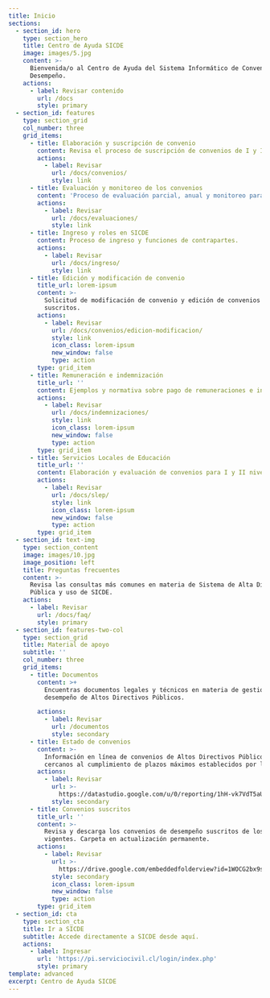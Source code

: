 ```yaml
---
title: Inicio
sections:
  - section_id: hero
    type: section_hero
    title: Centro de Ayuda SICDE
    image: images/5.jpg
    content: >-
      Bienvenida/o al Centro de Ayuda del Sistema Informático de Convenios de
      Desempeño.
    actions:
      - label: Revisar contenido
        url: /docs
        style: primary
  - section_id: features
    type: section_grid
    col_number: three
    grid_items:
      - title: Elaboración y suscripción de convenio
        content: Revisa el proceso de suscripción de convenios de I y II nivel.
        actions:
          - label: Revisar
            url: /docs/convenios/
            style: link
      - title: Evaluación y monitoreo de los convenios
        content: 'Proceso de evaluación parcial, anual y monitoreo para ADP.'
        actions:
          - label: Revisar
            url: /docs/evaluaciones/
            style: link
      - title: Ingreso y roles en SICDE
        content: Proceso de ingreso y funciones de contrapartes.
        actions:
          - label: Revisar
            url: /docs/ingreso/
            style: link
      - title: Edición y modificación de convenio
        title_url: lorem-ipsum
        content: >-
          Solicitud de modificación de convenio y edición de convenios no
          suscritos.
        actions:
          - label: Revisar
            url: /docs/convenios/edicion-modificacion/
            style: link
            icon_class: lorem-ipsum
            new_window: false
            type: action
        type: grid_item
      - title: Remuneración e indemnización
        title_url: ''
        content: Ejemplos y normativa sobre pago de remuneraciones e indeminizaciones.
        actions:
          - label: Revisar
            url: /docs/indemnizaciones/
            style: link
            icon_class: lorem-ipsum
            new_window: false
            type: action
        type: grid_item
      - title: Servicios Locales de Educación
        title_url: ''
        content: Elaboración y evaluación de convenios para I y II niveles de SLEP.
        actions:
          - label: Revisar
            url: /docs/slep/
            style: link
            icon_class: lorem-ipsum
            new_window: false
            type: action
        type: grid_item
  - section_id: text-img
    type: section_content
    image: images/10.jpg
    image_position: left
    title: Preguntas frecuentes
    content: >-
      Revisa las consultas más comunes en materia de Sistema de Alta Dirección
      Pública y uso de SICDE.
    actions:
      - label: Revisar
        url: /docs/faq/
        style: primary
  - section_id: features-two-col
    type: section_grid
    title: Material de apoyo
    subtitle: ''
    col_number: three
    grid_items:
      - title: Documentos
        content: >+
          Encuentras documentos legales y técnicos en materia de gestión de
          desempeño de Altos Directivos Públicos.

        actions:
          - label: Revisar
            url: /documentos
            style: secondary
      - title: Estado de convenios
        content: >-
          Información en línea de convenios de Altos Directivos Públicos
          cercanos al cumplimiento de plazos máximos establecidos por ley.
        actions:
          - label: Revisar
            url: >-
              https://datastudio.google.com/u/0/reporting/1hH-vk7VdT5aUeSypihUetOt2pUwQPjrX/page/IO8IB
            style: secondary
      - title: Convenios suscritos
        title_url: ''
        content: >-
          Revisa y descarga los convenios de desempeño suscritos de los ADP
          vigentes. Carpeta en actualización permanente.
        actions:
          - label: Revisar
            url: >-
              https://drive.google.com/embeddedfolderview?id=1WOCG2bx9szCcPtcLA_K6d-1GCsqEcNdX#list
            style: secondary
            icon_class: lorem-ipsum
            new_window: false
            type: action
        type: grid_item
  - section_id: cta
    type: section_cta
    title: Ir a SICDE
    subtitle: Accede directamente a SICDE desde aquí.
    actions:
      - label: Ingresar
        url: 'https://pi.serviciocivil.cl/login/index.php'
        style: primary
template: advanced
excerpt: Centro de Ayuda SICDE
---
```

